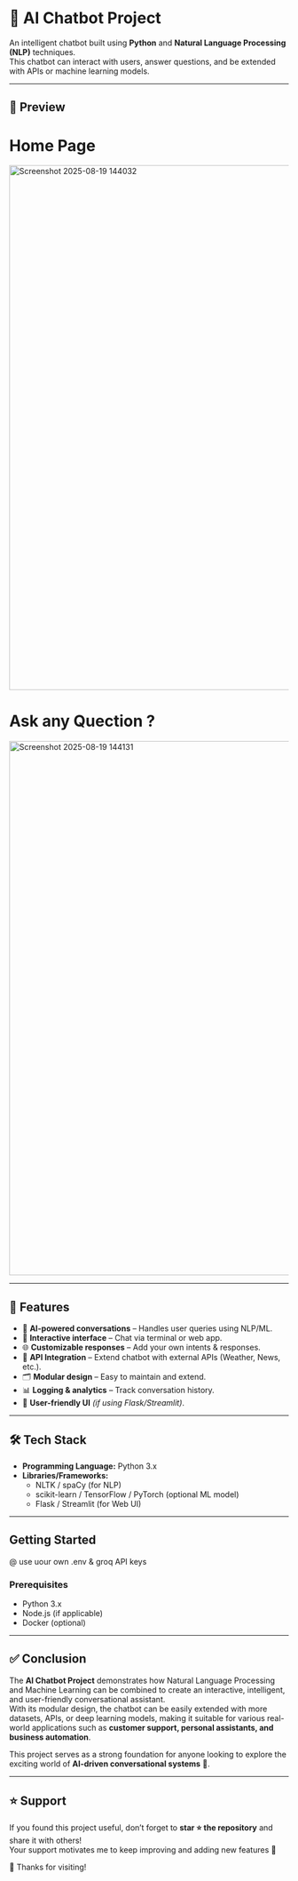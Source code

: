# 🤖 AI Chatbot Project

An intelligent chatbot built using **Python** and **Natural Language Processing (NLP)** techniques.  
This chatbot can interact with users, answer questions, and be extended with APIs or machine learning models.  

---
## 📸 Preview
# Home Page
<img width="839" height="945" alt="Screenshot 2025-08-19 144032" src="https://github.com/user-attachments/assets/fdf05565-8ca6-4c9e-9ed4-df6290104d32" />

# Ask any Quection ?
<img width="1234" height="962" alt="Screenshot 2025-08-19 144131" src="https://github.com/user-attachments/assets/f7cd18e3-1211-4730-9414-700127560d65" />


---

## 🚀 Features

- 🧠 **AI-powered conversations** – Handles user queries using NLP/ML.
- 💬 **Interactive interface** – Chat via terminal or web app.
- 🌐 **Customizable responses** – Add your own intents & responses.
- 🔌 **API Integration** – Extend chatbot with external APIs (Weather, News, etc.).
- 🗂️ **Modular design** – Easy to maintain and extend.
- 📊 **Logging & analytics** – Track conversation history.
- 🎨 **User-friendly UI** *(if using Flask/Streamlit)*.

---

## 🛠️ Tech Stack

- **Programming Language:** Python 3.x  
- **Libraries/Frameworks:**  
  - NLTK / spaCy (for NLP)  
  - scikit-learn / TensorFlow / PyTorch (optional ML model)  
  - Flask / Streamlit (for Web UI)   
---

##  Getting Started
 @ use uour own .env & groq API keys

### Prerequisites

- Python 3.x
- Node.js (if applicable)
- Docker (optional)

---

## ✅ Conclusion

The **AI Chatbot Project** demonstrates how Natural Language Processing and Machine Learning can be combined to create an interactive, intelligent, and user-friendly conversational assistant.  
With its modular design, the chatbot can be easily extended with more datasets, APIs, or deep learning models, making it suitable for various real-world applications such as **customer support, personal assistants, and business automation**.  

This project serves as a strong foundation for anyone looking to explore the exciting world of **AI-driven conversational systems** 🚀.

---
## ⭐ Support

If you found this project useful, don’t forget to **star ⭐ the repository** and share it with others!  
Your support motivates me to keep improving and adding new features 🚀  

🙏 Thanks for visiting!
  

